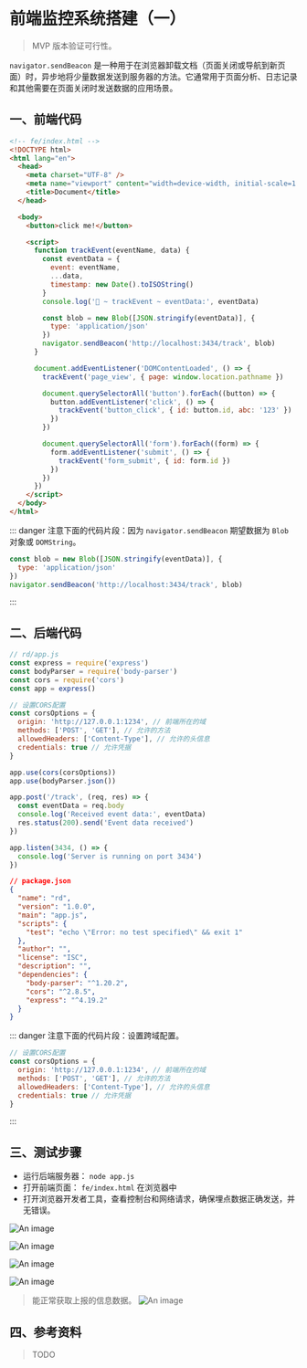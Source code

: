 # 前端监控系统搭建（一）

> MVP 版本验证可行性。

`navigator.sendBeacon` 是一种用于在浏览器卸载文档（页面关闭或导航到新页面）时，异步地将少量数据发送到服务器的方法。它通常用于页面分析、日志记录和其他需要在页面关闭时发送数据的应用场景。

## 一、前端代码

```html
<!-- fe/index.html -->
<!DOCTYPE html>
<html lang="en">
  <head>
    <meta charset="UTF-8" />
    <meta name="viewport" content="width=device-width, initial-scale=1.0" />
    <title>Document</title>
  </head>

  <body>
    <button>click me!</button>

    <script>
      function trackEvent(eventName, data) {
        const eventData = {
          event: eventName,
          ...data,
          timestamp: new Date().toISOString()
        }
        console.log('🚀 ~ trackEvent ~ eventData:', eventData)

        const blob = new Blob([JSON.stringify(eventData)], {
          type: 'application/json'
        })
        navigator.sendBeacon('http://localhost:3434/track', blob)
      }

      document.addEventListener('DOMContentLoaded', () => {
        trackEvent('page_view', { page: window.location.pathname })

        document.querySelectorAll('button').forEach((button) => {
          button.addEventListener('click', () => {
            trackEvent('button_click', { id: button.id, abc: '123' })
          })
        })

        document.querySelectorAll('form').forEach((form) => {
          form.addEventListener('submit', () => {
            trackEvent('form_submit', { id: form.id })
          })
        })
      })
    </script>
  </body>
</html>
```

::: danger 注意下面的代码片段：因为 `navigator.sendBeacon` 期望数据为 `Blob` 对象或 `DOMString`。

```js
const blob = new Blob([JSON.stringify(eventData)], {
  type: 'application/json'
})
navigator.sendBeacon('http://localhost:3434/track', blob)
```

:::

## 二、后端代码

```js
// rd/app.js
const express = require('express')
const bodyParser = require('body-parser')
const cors = require('cors')
const app = express()

// 设置CORS配置
const corsOptions = {
  origin: 'http://127.0.0.1:1234', // 前端所在的域
  methods: ['POST', 'GET'], // 允许的方法
  allowedHeaders: ['Content-Type'], // 允许的头信息
  credentials: true // 允许凭据
}

app.use(cors(corsOptions))
app.use(bodyParser.json())

app.post('/track', (req, res) => {
  const eventData = req.body
  console.log('Received event data:', eventData)
  res.status(200).send('Event data received')
})

app.listen(3434, () => {
  console.log('Server is running on port 3434')
})
```

```json
// package.json
{
  "name": "rd",
  "version": "1.0.0",
  "main": "app.js",
  "scripts": {
    "test": "echo \"Error: no test specified\" && exit 1"
  },
  "author": "",
  "license": "ISC",
  "description": "",
  "dependencies": {
    "body-parser": "^1.20.2",
    "cors": "^2.8.5",
    "express": "^4.19.2"
  }
}
```

::: danger 注意下面的代码片段：设置跨域配置。

```js
// 设置CORS配置
const corsOptions = {
  origin: 'http://127.0.0.1:1234', // 前端所在的域
  methods: ['POST', 'GET'], // 允许的方法
  allowedHeaders: ['Content-Type'], // 允许的头信息
  credentials: true // 允许凭据
}
```

:::

## 三、测试步骤

- 运行后端服务器： `node app.js`
- 打开前端页面： `fe/index.html` 在浏览器中
- 打开浏览器开发者工具，查看控制台和网络请求，确保埋点数据正确发送，并无错误。

![An image](/images/node/monitor-1.png)

![An image](/images/node/monitor-2.png)

![An image](/images/node/monitor-3.png)

![An image](/images/node/monitor-4.png)

> 能正常获取上报的信息数据。
> ![An image](/images/node/monitor-5.png)

## 四、参考资料

> TODO
